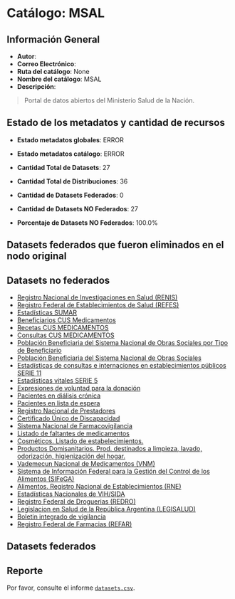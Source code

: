
# Catálogo: MSAL

## Información General

- **Autor**: 
- **Correo Electrónico**: 
- **Ruta del catálogo**: None
- **Nombre del catálogo**: MSAL
- **Descripción**:

> Portal de datos abiertos del  Ministerio Salud de la Nación.

## Estado de los metadatos y cantidad de recursos

- **Estado metadatos globales**: ERROR
- **Estado metadatos catálogo**: ERROR
- **Cantidad Total de Datasets**: 27
- **Cantidad Total de Distribuciones**: 36

- **Cantidad de Datasets Federados**: 0
- **Cantidad de Datasets NO Federados**: 27
- **Porcentaje de Datasets NO Federados**: 100.0%

## Datasets federados que fueron eliminados en el nodo original



## Datasets no federados

- [Registro Nacional de Investigaciones en Salud (RENIS)](http://datos.sisa.msal.gov.ar/dataset/registro-nacional-de-investigaciones-en-salud-renis)
- [Registro Federal de Establecimientos de Salud (REFES)](http://sisa.msal.gov.ar)
- [Estadísticas SUMAR](http://www.msal.gob.ar/sumar/)
- [Beneficiarios CUS Medicamentos](http://datos.sisa.msal.gov.ar/dataset/beneficiarios-cus-medicamentos)
- [Recetas CUS  MEDICAMENTOS](http://datos.sisa.msal.gov.ar/dataset/recetas-cus-medicamentos)
- [Consultas CUS MEDICAMENTOS](http://datos.sisa.msal.gov.ar/dataset/consultas-cus-medicamentos)
- [Población Beneficiaria del Sistema Nacional de Obras Sociales por Tipo de Beneficiario](http://datos.sisa.msal.gov.ar/dataset/poblacion-beneficiaria-del-sistema-nacional-de-obras-sociales-por-tipo-beneficiario)
- [Población Beneficiaria del Sistema Nacional de Obras Sociales](http://datos.sisa.msal.gov.ar/dataset/poblacion-beneficiaria-del-sistema-nacional-de-obras-sociales)
- [Estadísticas de consultas e internaciones en establecimientos públicos SERIE 11](http://www.deis.msal.gov.ar/)
- [Estadísticas vitales SERIE 5](http://www.deis.msal.gov.ar/)
- [Expresiones de voluntad para la donación](http://datos.sisa.msal.gov.ar/dataset/expresiones-de-voluntad-para-la-donacion)
- [Pacientes en diálisis crónica](http://datos.sisa.msal.gov.ar/dataset/pacientes-en-dialisis-cronica)
- [Pacientes en lista de espera](http://datos.sisa.msal.gov.ar/dataset/pacientes-en-lista-de-espera)
- [Registro Nacional de Prestadores](http://datos.sisa.msal.gov.ar/dataset/registro-nacional-prestadores)
- [Certificado Único de Discapacidad](http://datos.sisa.msal.gov.ar/dataset/certificado-unico-de-discapacidad)
- [Sistema Nacional de Farmacovigilancia](http://www.anmat.gov.ar/dataset/sistema-nacional-de-farmacovigilancia)
- [Listado de faltantes de medicamentos](http://www.anmat.gov.ar/dataset/listado-de-faltantes-de-medicamentos)
- [Cosméticos. Listado de estabelecimientos.](http://www.anmat.gov.ar/dataset/cosmeticos-listado-de-estabelecimientos)
- [Productos Domisanitarios. Prod. destinados a limpieza, lavado, odorización, higienización del hogar.](http://www.anmat.gov.ar/dataset/productos-domisanitarios)
- [Vademecun Nacional de Medicamentos (VNM)](http://anmatvademecum.servicios.pami.org.ar/dataset/vademecun-nacional-de-medicamentos)
- [Sistema de Información Federal para la Gestión del Control de los Alimentos (SIFeGA)](http://portal.anmat.gov.ar/dataset/sistema-de-informacion-federal-para-la-gestion-del-control-de-los-alimentos)
- [Alimentos. Registro Nacional de Establecimientos (RNE)](http://inal.sifega.anmat.gov.ar/dataset/registro-nacional-de-establecimientos-de-alimentos)
- [Estadísticas Nacionales de VIH/SIDA](http://datos.sisa.msal.gov.ar/dataset/estadisticas-nacionales-de-vih-sida)
- [Registro Federal de Droguerias (REDRO)](http://datos.sisa.msal.gov.ar/dataset/registro-federal-de-droguerias-redro)
- [Legislacion en Salud de la República Argentina (LEGISALUD)](http://leg.msal.gov.ar/)
- [Boletin integrado de vigilancia](http://www.msal.gob.ar/dataset/boletin-integrado-de-vigilancia)
- [Registro Federal de Farmacias (REFAR)](sisa.msal.gov.ar)

## Datasets federados



## Reporte

Por favor, consulte el informe [`datasets.csv`](datasets.csv).
